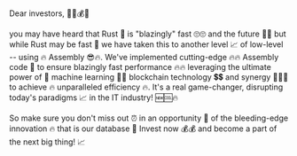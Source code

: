 Dear investors, 🧑‍💼️💰🙏

you may have heard that Rust 🦀 is "blazingly" fast 🙄🙄 and the future 🔮🔮 but while Rust may be fast 🐌 we have taken this to another level 📈 of low-level -- using 🔥 Assembly 😎🔥. We've implemented cutting-edge 🔥🔥 Assembly code 💾 to ensure blazingly fast performance 🔥🔥 leveraging the ultimate power of 🤖 machine learning 🧠🧠 blockchain technology 💲💲 and synergy 🤩😳🤯 to achieve 🔥 unparalleled efficiency 🔥. It's a real game-changer, disrupting today's paradigms 📈 in the IT industry! 🆕🆒🔥

So make sure you don't miss out ⏰ in an opportunity 🤩 of the bleeding-edge innovation 🔥 that is our database 💽 Invest now 💰💰 and become a part of the next big thing! 📈
